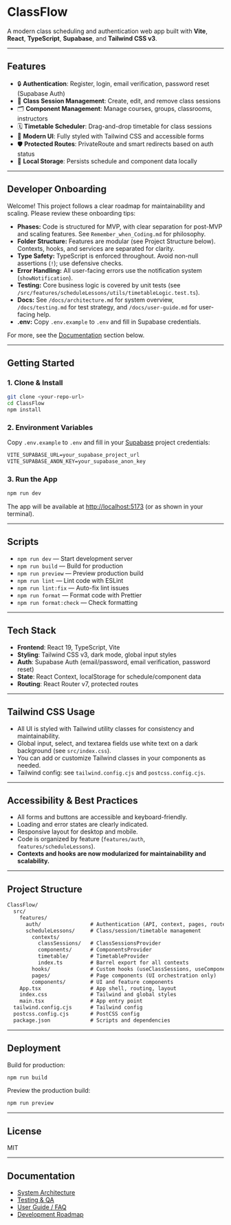 # ClassFlow

A modern class scheduling and authentication web app built with **Vite**, **React**, **TypeScript**, **Supabase**, and **Tailwind CSS v3**.

---

## Features

- 🔒 **Authentication**: Register, login, email verification, password reset (Supabase Auth)
- 📅 **Class Session Management**: Create, edit, and remove class sessions
- 🗂️ **Component Management**: Manage courses, groups, classrooms, instructors
- 🗓️ **Timetable Scheduler**: Drag-and-drop timetable for class sessions
- 🎨 **Modern UI**: Fully styled with Tailwind CSS and accessible forms
- 🛡️ **Protected Routes**: PrivateRoute and smart redirects based on auth status
- 💾 **Local Storage**: Persists schedule and component data locally

---

## Developer Onboarding

Welcome! This project follows a clear roadmap for maintainability and scaling. Please review these onboarding tips:

- **Phases:** Code is structured for MVP, with clear separation for post-MVP and scaling features. See `Remember_when_Coding.md` for philosophy.
- **Folder Structure:** Features are modular (see Project Structure below). Contexts, hooks, and services are separated for clarity.
- **Type Safety:** TypeScript is enforced throughout. Avoid non-null assertions (`!`); use defensive checks.
- **Error Handling:** All user-facing errors use the notification system (`showNotification`).
- **Testing:** Core business logic is covered by unit tests (see `/src/features/scheduleLessons/utils/timetableLogic.test.ts`).
- **Docs:** See `/docs/architecture.md` for system overview, `/docs/testing.md` for test strategy, and `/docs/user-guide.md` for user-facing help.
- **.env:** Copy `.env.example` to `.env` and fill in Supabase credentials.

For more, see the [Documentation](#documentation) section below.

---

## Getting Started

### 1. Clone & Install

```bash
git clone <your-repo-url>
cd ClassFlow
npm install
```

### 2. Environment Variables

Copy `.env.example` to `.env` and fill in your [Supabase](https://supabase.com/) project credentials:

```txt
VITE_SUPABASE_URL=your_supabase_project_url
VITE_SUPABASE_ANON_KEY=your_supabase_anon_key
```

### 3. Run the App

```bash
npm run dev
```

The app will be available at [http://localhost:5173](http://localhost:5173) (or as shown in your terminal).

---

## Scripts

- `npm run dev` — Start development server
- `npm run build` — Build for production
- `npm run preview` — Preview production build
- `npm run lint` — Lint code with ESLint
- `npm run lint:fix` — Auto-fix lint issues
- `npm run format` — Format code with Prettier
- `npm run format:check` — Check formatting

---

## Tech Stack

- **Frontend**: React 19, TypeScript, Vite
- **Styling**: Tailwind CSS v3, dark mode, global input styles
- **Auth**: Supabase Auth (email/password, email verification, password reset)
- **State**: React Context, localStorage for schedule/component data
- **Routing**: React Router v7, protected routes

---

## Tailwind CSS Usage

- All UI is styled with Tailwind utility classes for consistency and maintainability.
- Global input, select, and textarea fields use white text on a dark background (see `src/index.css`).
- You can add or customize Tailwind classes in your components as needed.
- Tailwind config: see `tailwind.config.cjs` and `postcss.config.cjs`.

---

## Accessibility & Best Practices

- All forms and buttons are accessible and keyboard-friendly.
- Loading and error states are clearly indicated.
- Responsive layout for desktop and mobile.
- Code is organized by feature (`features/auth`, `features/scheduleLessons`).
- **Contexts and hooks are now modularized for maintainability and scalability.**

---

## Project Structure

```txt
ClassFlow/
  src/
    features/
      auth/                # Authentication (API, context, pages, routes)
      scheduleLessons/     # Class/session/timetable management
        contexts/
          classSessions/   # ClassSessionsProvider
          components/      # ComponentsProvider
          timetable/       # TimetableProvider
          index.ts         # Barrel export for all contexts
        hooks/             # Custom hooks (useClassSessions, useComponents, useTimetable)
        pages/             # Page components (UI orchestration only)
        components/        # UI and feature components
    App.tsx                # App shell, routing, layout
    index.css              # Tailwind and global styles
    main.tsx               # App entry point
  tailwind.config.cjs      # Tailwind config
  postcss.config.cjs       # PostCSS config
  package.json             # Scripts and dependencies
```

---

## Deployment

Build for production:

```bash
npm run build
```

Preview the production build:

```bash
npm run preview
```

---

## License

MIT

---

## Documentation

- [System Architecture](docs/architecture.md)
- [Testing & QA](docs/testing.md)
- [User Guide / FAQ](docs/user-guide.md)
- [Development Roadmap](Remember_when_Coding.md)
